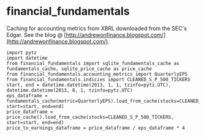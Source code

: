 financial_fundamentals
======================

Caching for accounting metrics from XBRL downloaded from the SEC's Edgar.
See the blog @ [http://andrewonfinance.blogspot.com/](http://andrewonfinance.blogspot.com/).


	import pytz
	import datetime
	from financial_fundamentals import sqlite_fundamentals_cache as fundamentals_cache, sqlite_price_cache as price_cache
	from financial_fundamentals.accounting_metrics import QuarterlyEPS
	from financial_fundamentals.indicies import CLEANED_S_P_500_TICKERS
	start, end = datetime.datetime(2013, 1, 1, tzinfo=pytz.UTC), datetime.datetime(2013, 8, 1, tzinfo=pytz.UTC)
	eps_dataframe = fundamentals_cache(metric=QuarterlyEPS).load_from_cache(stocks=CLEANED_S_P_500_TICKERS, start=start, end=end)
	price_dataframe = price_cache().load_from_cache(stocks=CLEANED_S_P_500_TICKERS, start=start, end=end)
	price_to_earnings_dataframe = price_dataframe / eps_dataframe * 4